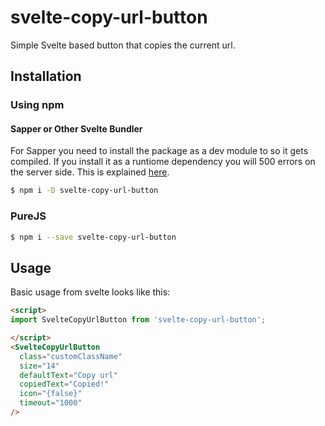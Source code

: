 # svelte-copy-url-button

Simple Svelte based button that copies the current url. 

## Installation

### Using npm

#### Sapper or Other Svelte Bundler

For Sapper you need to install the package as a dev module to so it gets compiled.  If you install it as a runtiome dependency you will 500 errors on the server side.  This is explained [here](https://github.com/sveltejs/sapper-template#using-external-components).

```bash
$ npm i -D svelte-copy-url-button
```

### PureJS

```bash
$ npm i --save svelte-copy-url-button
```


## Usage
Basic usage from svelte looks like this:

```html
<script>
import SvelteCopyUrlButton from 'svelte-copy-url-button';

</script>
<SvelteCopyUrlButton
  class="customClassName"
  size="14"
  defaultText="Copy url"
  copiedText="Copied!"
  icon="{false}"
  timeout="1000"
/>

```
